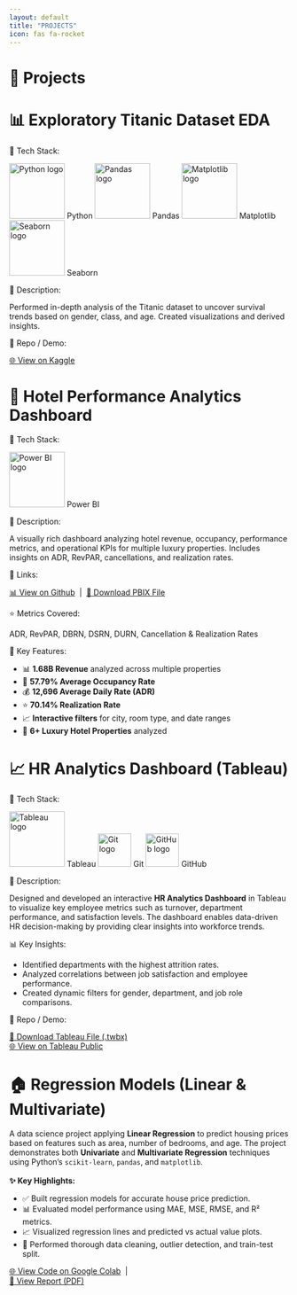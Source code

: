 ```yaml
---
layout: default
title: "PROJECTS"
icon: fas fa-rocket
---
```

<h1 style="margin-bottom: 30px;">🚀 Projects</h1>

<!-- Titanic Project -->
<div class="project-container">
  <div class="project-title"><h1>📊 Exploratory Titanic Dataset EDA</h1></div>

  <span class="section-label">🔹 Tech Stack:</span>
<div class="tech-stack">
  <img src="https://www.python.org/static/community_logos/python-logo.png" width="100" alt="Python logo"/> Python
  <img src="https://upload.wikimedia.org/wikipedia/commons/e/ed/Pandas_logo.svg" width="100" alt="Pandas logo"/> Pandas
  <img src="https://matplotlib.org/_static/images/logo2.svg" width="100" alt="Matplotlib logo"/> Matplotlib
  <img src="https://seaborn.pydata.org/_static/logo-wide-lightbg.svg" width="100" alt="Seaborn logo"/> Seaborn
</div>

  <span class="section-label">📝 Description:</span>
  <p>
    Performed in-depth analysis of the Titanic dataset to uncover survival trends based on gender, class,
    and age. Created visualizations and derived insights.
  </p>

  <span class="section-label">🔗 Repo / Demo:</span>
  <p>
    <a href="https://www.kaggle.com/code/weldonsitienei/weldon-kipkoech-eda" target="_blank">🌐 View on Kaggle</a>
  </p>
</div>

<!-- Hotel Dashboard Project -->
<div class="project-container">
  <div class="project-title"><h1>🏨 Hotel Performance Analytics Dashboard</h1></div>

  <span class="section-label">🔹 Tech Stack:</span>
  <div class="tech-stack">
    <img src="https://upload.wikimedia.org/wikipedia/commons/c/cf/New_Power_BI_Logo.svg" width="100" alt="Power BI logo"/> Power BI
  </div>

  <span class="section-label">📝 Description:</span>
  <p>
    A visually rich dashboard analyzing hotel revenue, occupancy, performance metrics, and operational KPIs 
    for multiple luxury properties. Includes insights on ADR, RevPAR, cancellations, and realization rates.
  </p>

  <span class="section-label">🔗 Links:</span>
  <p>
    <a href="https://www.kaggle.com/code/weldonsitienei/Business-Intelligence_POWER-BI" target="_blank">📊 View on Github</a> &nbsp;|&nbsp;
    <a href="https://drive.google.com/file/d/1LxvqWB4g5RawkIOVFaLrMnh07KIFDw0N/view?usp=drive_link" target="_blank">💾 Download PBIX File</a>
  </p>

  <span class="section-label">⭐ Metrics Covered:</span>
  <p>ADR, RevPAR, DBRN, DSRN, DURN, Cancellation & Realization Rates</p>

  <span class="section-label">🎯 Key Features:</span>
  <ul>
    <li>📊 <strong>1.68B Revenue</strong> analyzed across multiple properties</li>
    <li>🏨 <strong>57.79% Average Occupancy Rate</strong></li>
    <li>💰 <strong>12,696 Average Daily Rate (ADR)</strong></li>
    <li>⭐ <strong>70.14% Realization Rate</strong></li>
    <li>📈 <strong>Interactive filters</strong> for city, room type, and date ranges</li>
    <li>🏢 <strong>6+ Luxury Hotel Properties</strong> analyzed</li>
  </ul>

</div>
<!-- HR Dashboard Project -->
<div class="project-container">
  <div class="project-title"><h1>📈 HR Analytics Dashboard (Tableau)</h1></div>

  <span class="section-label">🔹 Tech Stack:</span>
  <div class="tech-stack">
    <img src="https://cdn.worldvectorlogo.com/logos/tableau-software.svg" width="100" alt="Tableau logo"/> Tableau
    <img src="https://git-scm.com/images/logos/downloads/Git-Icon-1788C.png" width="60" alt="Git logo"/> Git
    <img src="https://github.githubassets.com/images/modules/logos_page/GitHub-Mark.png" width="60" alt="GitHub logo"/> GitHub
  </div>

  <span class="section-label">📝 Description:</span>
  <p>
    Designed and developed an interactive <strong>HR Analytics Dashboard</strong> in Tableau to visualize key employee metrics such as turnover, department performance, and satisfaction levels.
    The dashboard enables data-driven HR decision-making by providing clear insights into workforce trends.
  </p>

  <span class="section-label">📊 Key Insights:</span>
  <ul>
    <li>Identified departments with the highest attrition rates.</li>
    <li>Analyzed correlations between job satisfaction and employee performance.</li>
    <li>Created dynamic filters for gender, department, and job role comparisons.</li>
  </ul>

  <span class="section-label">🔗 Repo / Demo:</span>
  <p>
    <a href="https://github.com/weldonkipkoech/Data-Visualization-with-Tableau/blob/main/HR%20DASHBOARD.twbx" target="_blank">📁 Download Tableau File (.twbx)</a><br>
    <a href="https://public.tableau.com/views/HRDashboard_17607540673410/HRSummary?:language=en-US&:sid=&:redirect=auth&:display_count=n&:origin=viz_share_link" target="_blank">🌐 View on Tableau Public</a>
 
  </p>

</div>
<div class="project-container">
  <div class="project-title"><h1>🏠 Regression Models (Linear & Multivariate)</h1></div>
  A data science project applying <strong>Linear Regression</strong> to predict housing prices based on features such as area, number of bedrooms, and age. 
  The project demonstrates both <strong>Univariate</strong> and <strong>Multivariate Regression</strong> techniques using Python’s <code>scikit-learn</code>, <code>pandas</code>, and <code>matplotlib</code>.<br>
  <br>
  <b>✨ Key Highlights:</b>
  <ul>
    <li>✅ Built regression models for accurate house price prediction.</li>
    <li>📊 Evaluated model performance using MAE, MSE, RMSE, and R² metrics.</li>
    <li>📈 Visualized regression lines and predicted vs actual value plots.</li>
    <li>🧹 Performed thorough data cleaning, outlier detection, and train-test split.</li>
  </ul>
  <a href="https://colab.research.google.com/drive/1Qz4xi_J7Ul4QsjTKGcfzV2xIFfWO_WDr?usp=sharing" target="_blank" rel="noopener">🌐 View Code on Google Colab</a> &nbsp;|&nbsp;<br>
  <a href="assets/Weldon_Kipkoech-CS-DA02-25064-Regression Models.pdf" target="_blank" rel="noopener">📄 View Report (PDF)</a>
</div>



